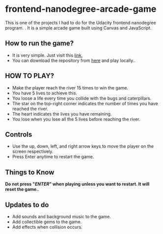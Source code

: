 # frontend-nanodegree-arcade-game
  This is one of the projects I had to do for the Udacity frontend nanodegree program. . It is a simple arcade game built using
  Canvas and JavaScript.

## How to run the game?
 * It is very simple. Just visit this [link.](https://ashokviswa96.github.io/Arcade-Game/)
 * You can download the repository from [here](https://github.com/ashokviswa96/Arcade-Game/archive/master.zip) and play locally..

## HOW TO PLAY?

  * Make the player reach the river 15 times to win the game.
  * You have 5 lives to achieve this.
  * You loose a life every time you collide with the bugs and caterpillars.
  * The star on the top-right corner indicates the number of times you have reached the river.
  * The heart indicates the lives you have remaining.
  * You lose when you lose all the 5 lives before reaching the river.

## Controls
  * Use the up, down, left, and right arrow keys to move the player on the screen respectively.
  * Press Enter anytime to restart the game.


## Things to Know
  **Do not press "*ENTER*" when playing unless you want to restart. It will reset the game.**.

## Updates to do
  * Add sounds and background music to the game.
  * Add collectible gems to the game.
  * Add effects when collision occurs.

